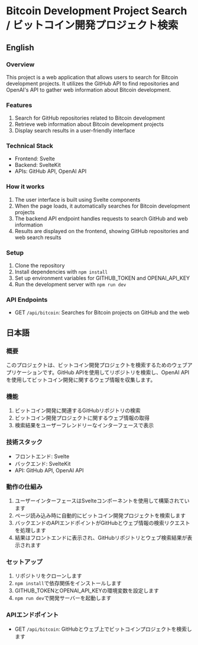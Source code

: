 # Bitcoin Development Project Search / ビットコイン開発プロジェクト検索

## English

### Overview
This project is a web application that allows users to search for Bitcoin development projects. It utilizes the GitHub API to find repositories and OpenAI's API to gather web information about Bitcoin development.

### Features
1. Search for GitHub repositories related to Bitcoin development
2. Retrieve web information about Bitcoin development projects
3. Display search results in a user-friendly interface

### Technical Stack
- Frontend: Svelte
- Backend: SvelteKit
- APIs: GitHub API, OpenAI API

### How it works
1. The user interface is built using Svelte components
2. When the page loads, it automatically searches for Bitcoin development projects
3. The backend API endpoint handles requests to search GitHub and web information
4. Results are displayed on the frontend, showing GitHub repositories and web search results

### Setup
1. Clone the repository
2. Install dependencies with `npm install`
3. Set up environment variables for GITHUB_TOKEN and OPENAI_API_KEY
4. Run the development server with `npm run dev`

### API Endpoints
- GET `/api/bitcoin`: Searches for Bitcoin projects on GitHub and the web

## 日本語

### 概要
このプロジェクトは、ビットコイン開発プロジェクトを検索するためのウェブアプリケーションです。GitHub APIを使用してリポジトリを検索し、OpenAI APIを使用してビットコイン開発に関するウェブ情報を収集します。

### 機能
1. ビットコイン開発に関連するGitHubリポジトリの検索
2. ビットコイン開発プロジェクトに関するウェブ情報の取得
3. 検索結果をユーザーフレンドリーなインターフェースで表示

### 技術スタック
- フロントエンド: Svelte
- バックエンド: SvelteKit
- API: GitHub API, OpenAI API

### 動作の仕組み
1. ユーザーインターフェースはSvelteコンポーネントを使用して構築されています
2. ページ読み込み時に自動的にビットコイン開発プロジェクトを検索します
3. バックエンドのAPIエンドポイントがGitHubとウェブ情報の検索リクエストを処理します
4. 結果はフロントエンドに表示され、GitHubリポジトリとウェブ検索結果が表示されます

### セットアップ
1. リポジトリをクローンします
2. `npm install`で依存関係をインストールします
3. GITHUB_TOKENとOPENAI_API_KEYの環境変数を設定します
4. `npm run dev`で開発サーバーを起動します

### APIエンドポイント
- GET `/api/bitcoin`: GitHubとウェブ上でビットコインプロジェクトを検索します
